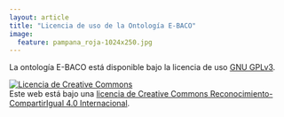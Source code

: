 ```yaml
---
layout: article
title: "Licencia de uso de la Ontología E-BACO"
image:
  feature: pampana_roja-1024x250.jpg
---
```


La ontología E-BACO está disponible bajo la licencia de uso [GNU GPLv3](http://www.gnu.org/licenses/gpl-3.0.html).

<a rel="license" href="http://creativecommons.org/licenses/by-sa/4.0/"><img alt="Licencia de Creative Commons" style="border-width:0" src="https://i.creativecommons.org/l/by-sa/4.0/88x31.png" /></a><br />Este web está bajo una <a rel="license" href="http://creativecommons.org/licenses/by-sa/4.0/">licencia de Creative Commons Reconocimiento-CompartirIgual 4.0 Internacional</a>.